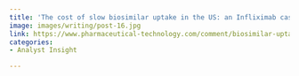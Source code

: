```yaml
---
title: 'The cost of slow biosimilar uptake in the US: an Infliximab case study'
image: images/writing/post-16.jpg
link: https://www.pharmaceutical-technology.com/comment/biosimilar-uptake-infliximab/
categories:
- Analyst Insight

---
```

